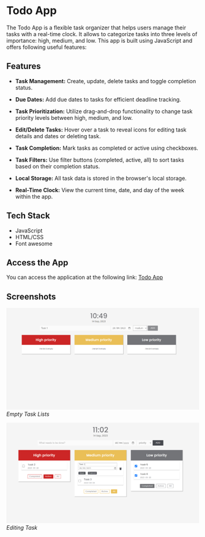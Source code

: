 # Todo App

The Todo App is a flexible task organizer that helps users manage their tasks with a real-time clock. It allows to categorize tasks into three levels of importance: high, medium, and low. This app is built using JavaScript and offers following useful features:

## Features

- **Task Management:** Create, update, delete tasks and toggle completion status.

- **Due Dates:** Add due dates to tasks for efficient deadline tracking.

- **Task Prioritization:** Utilize drag-and-drop functionality to change task priority levels between high, medium, and low.

- **Edit/Delete Tasks:** Hover over a task to reveal icons for editing task details and dates or deleting task.

- **Task Completion:** Mark tasks as completed or active using checkboxes.

- **Task Filters:** Use filter buttons (completed, active, all) to sort tasks based on their completion status.

- **Local Storage:** All task data is stored in the browser's local storage.

- **Real-Time Clock:** View the current time, date, and day of the week within the app.

## Tech Stack

- JavaScript
- HTML/CSS
- Font awesome

## Access the App

You can access the application at the following link: [Todo App](https://nataly-horbunova.github.io/todo_list/)

## Screenshots

![Task Lists](assets/screenshots/empty-task-lists.png)
_Empty Task Lists_

![Edit Task](assets/screenshots/edit-task.png)
_Editing Task_
